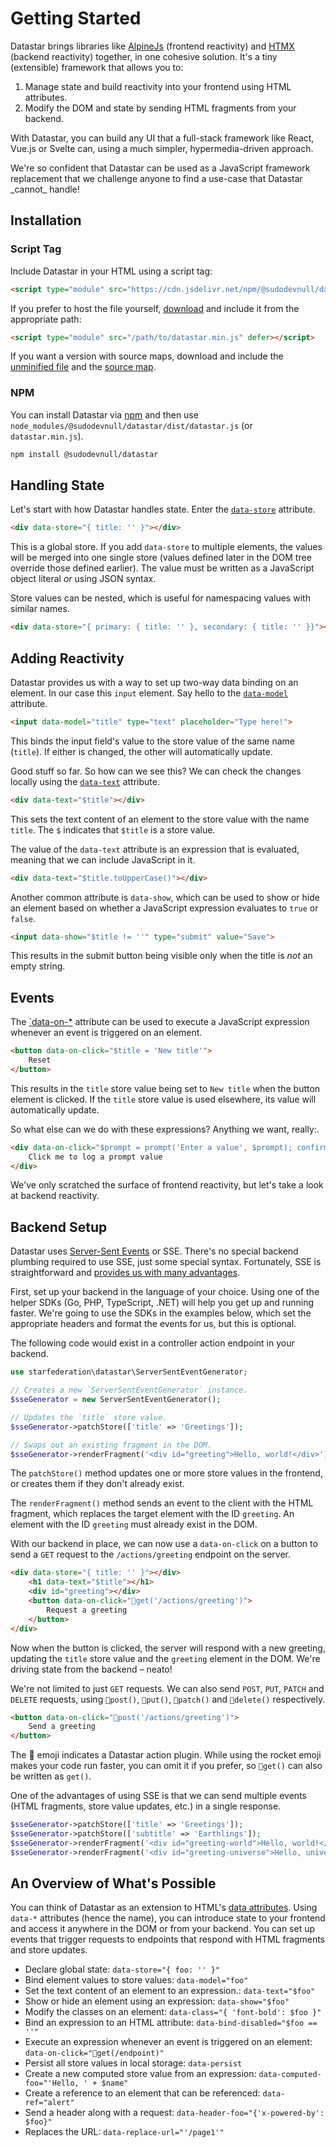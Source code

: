# Getting Started

Datastar brings libraries like [AlpineJs](https://alpinejs.dev/) (frontend reactivity) and [HTMX](https://htmx.org/) (backend reactivity) together, in one cohesive solution. It's a tiny (extensible) framework that allows you to:

1. Manage state and build reactivity into your frontend using HTML attributes.
2. Modify the DOM and state by sending HTML fragments from your backend.

With Datastar, you can build any UI that a full-stack framework like React, Vue.js or Svelte can, using a much simpler, hypermedia-driven approach.

<div class="alert alert-info">
    <p>
        We're so confident that Datastar can be used as a JavaScript framework replacement that we challenge anyone to find a use-case that Datastar _cannot_ handle!
    </p> 
</div>

## Installation

### Script Tag

Include Datastar in your HTML using a script tag:

```html
<script type="module" src="https://cdn.jsdelivr.net/npm/@sudodevnull/datastar@PACKAGE_VERSION/dist/datastar.min.js" defer></script>
```

If you prefer to host the file yourself, [download](https://cdn.jsdelivr.net/npm/@sudodevnull/datastar) and include it from the appropriate path:
    
```html
<script type="module" src="/path/to/datastar.min.js" defer></script>
```

If you want a version with source maps, download and include the [unminified file](https://cdn.jsdelivr.net/npm/@sudodevnull/datastar/dist/datastar.js) and the [source map](https://cdn.jsdelivr.net/npm/@sudodevnull/datastar/dist/datastar.js.map).

### NPM

You can install Datastar via [npm](https://www.npmjs.com/package/@sudodevnull/datastar) and then use `node_modules/@sudodevnull/datastar/dist/datastar.js` (or `datastar.min.js`).

```bash
npm install @sudodevnull/datastar
```

## Handling State

Let's start with how Datastar handles state. Enter the [`data-store`](/reference/plugins_core#store) attribute.

```html
<div data-store="{ title: '' }"></div>
```

This is a global store. If you add `data-store` to multiple elements, the values will be merged into one single store (values defined later in the DOM tree override those defined earlier). The value must be written as a JavaScript object literal _or_ using JSON syntax.

Store values can be nested, which is useful for namespacing values with similar names.

```html
<div data-store="{ primary: { title: '' }, secondary: { title: '' }}"></div>
```

## Adding Reactivity

Datastar provides us with a way to set up two-way data binding on an element. In our case this `input` element. Say hello to the [`data-model`](/reference/plugins_attributes#model) attribute.

```html
<input data-model="title" type="text" placeholder="Type here!">
```

This binds the input field's value to the store value of the same name (`title`). If either is changed, the other will automatically update. 

Good stuff so far. So how can we see this? We can check the changes locally using the [`data-text`](/reference/plugins_attributes#text) attribute.

```html
<div data-text="$title"></div>
```

This sets the text content of an element to the store value with the name `title`. The `$` indicates that `$title` is a store value.

The value of the `data-text` attribute is an expression that is evaluated, meaning that we can include JavaScript in it.

```html
<div data-text="$title.toUpperCase()"></div>
```

Another common attribute is `data-show`, which can be used to show or hide an element based on whether a JavaScript expression evaluates to `true` or `false`.

```html
<input data-show="$title != ''" type="submit" value="Save">
```

This results in the submit button being visible only when the title is _not_ an empty string.

## Events

The [`data-on-*](/reference/plugins_attributes#on) attribute can be used to execute a JavaScript expression whenever an event is triggered on an element. 

```html
<button data-on-click="$title = 'New title'">
    Reset
</button>
```

This results in the `title` store value being set to `New title` when the button element is clicked. If the `title` store value is used elsewhere, its value will automatically update.

So what else can we do with these expressions? Anything we want, really:. 

```html
<div data-on-click="$prompt = prompt('Enter a value', $prompt); confirm('Are you sure?') && console.log($prompt)">
    Click me to log a prompt value
</div>
```

We've only scratched the surface of frontend reactivity, but let's take a look at backend reactivity.

## Backend Setup

Datastar uses [Server-Sent Events](https://en.wikipedia.org/wiki/Server-sent_events) or SSE. There's no special backend plumbing required to use SSE, just some special syntax. Fortunately, SSE is straightforward and [provides us with many advantages](/essays/event_streams_all_the_way_down).

First, set up your backend in the language of your choice. Using one of the helper SDKs (Go, PHP, TypeScript, .NET) will help you get up and running faster. We're going to use the SDKs in the examples below, which set the appropriate headers and format the events for us, but this is optional.

The following code would exist in a controller action endpoint in your backend.

```php
use starfederation\datastar\ServerSentEventGenerator;

// Creates a new `ServerSentEventGenerator` instance.
$sseGenerator = new ServerSentEventGenerator();

// Updates the `title` store value.
$sseGenerator->patchStore(['title' => 'Greetings']);

// Swaps out an existing fragment in the DOM.
$sseGenerator->renderFragment('<div id="greeting">Hello, world!</div>');
```

The `patchStore()` method updates one or more store values in the frontend, or creates them if they don't already exist.

The `renderFragment()` method sends an event to the client with the HTML fragment, which replaces the target element with the ID `greeting`. An element with the ID `greeting` must already exist in the DOM.

With our backend in place, we can now use a `data-on-click` on a button to send a `GET` request to the `/actions/greeting` endpoint on the server.

```html
<div data-store="{ title: '' }"></div>
    <h1 data-text="$title"></h1>
    <div id="greeting"></div>
    <button data-on-click="🚀get('/actions/greeting')">
        Request a greeting
    </button>
</div>
```

Now when the button is clicked, the server will respond with a new greeting, updating the `title` store value and the `greeting` element in the DOM. We're driving state from the backend – neato!

We're not limited to just `GET` requests. We can also send `POST`, `PUT`, `PATCH` and `DELETE` requests, using `🚀post()`, `🚀put()`, `🚀patch()` and `🚀delete()` respectively.

```html
<button data-on-click="🚀post('/actions/greeting')">
    Send a greeting
</button>
```    

<div class="alert alert-info">
    <p>
        The 🚀 emoji indicates a Datastar action plugin. While using the rocket emoji makes your code run faster, you can omit it if you prefer, so <code>🚀get()</code> can also be written as <code>get()</code>.
    </p> 
</div>

One of the advantages of using SSE is that we can send multiple events (HTML fragments, store value updates, etc.) in a single response.

```php
$sseGenerator->patchStore(['title' => 'Greetings']);
$sseGenerator->patchStore(['subtitle' => 'Earthlings']);
$sseGenerator->renderFragment('<div id="greeting-world">Hello, world!</div>');
$sseGenerator->renderFragment('<div id="greeting-universe">Hello, universe!</div>');
```

## An Overview of What's Possible

You can think of Datastar as an extension to HTML's [data attributes](https://developer.mozilla.org/en-US/docs/Learn/HTML/Howto/Use_data_attributes). Using `data-*` attributes (hence the name), you can introduce state to your frontend and access it anywhere in the DOM or from your backend. You can set up events that trigger requests to endpoints that respond with HTML fragments and store updates.

- Declare global state: `data-store="{ foo: '' }"`
- Bind element values to store values: `data-model="foo"`
- Set the text content of an element to an expression.: `data-text="$foo"`
- Show or hide an element using an expression: `data-show="$foo"`
- Modify the classes on an element: `data-class="{ 'font-bold': $foo }"`
- Bind an expression to an HTML attribute: `data-bind-disabled="$foo == ''"`
- Execute an expression whenever an event is triggered on an element: `data-on-click="🚀get(/endpoint)"`
- Persist all store values in local storage: `data-persist`
- Create a new computed store value from an expression: `data-computed-foo="'Hello, ' + $name"`
- Create a reference to an element that can be referenced: `data-ref="alert"`
- Send a header along with a request: `data-header-foo="{'x-powered-by': $foo}"`
- Replaces the URL: `data-replace-url="'/page1'"`
